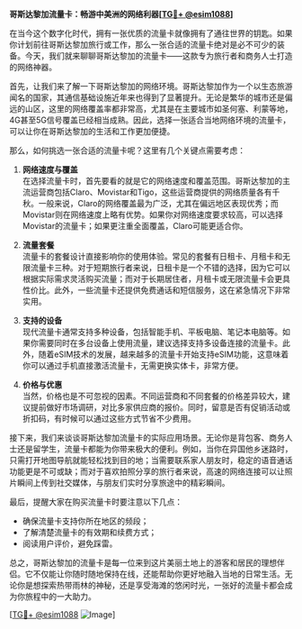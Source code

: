 **哥斯达黎加流量卡：畅游中美洲的网络利器[[TG💪+ @esim1088](https://t.me/s/esim1088)]**

在当今这个数字化时代，拥有一张优质的流量卡就像拥有了通往世界的钥匙。如果你计划前往哥斯达黎加旅行或工作，那么一张合适的流量卡绝对是必不可少的装备。今天，我们就来聊聊哥斯达黎加的流量卡——这款专为旅行者和商务人士打造的网络神器。

首先，让我们来了解一下哥斯达黎加的网络环境。哥斯达黎加作为一个以生态旅游闻名的国家，其通信基础设施近年来也得到了显著提升。无论是繁华的城市还是偏远的山区，这里的网络覆盖率都非常高，尤其是在主要城市如圣何塞、利蒙等地，4G甚至5G信号覆盖已经相当成熟。因此，选择一张适合当地网络环境的流量卡，可以让你在哥斯达黎加的生活和工作更加便捷。

那么，如何挑选一张合适的流量卡呢？这里有几个关键点需要考虑：

1. **网络速度与覆盖**  
   在选择流量卡时，首先要看的就是它的网络速度和覆盖范围。哥斯达黎加的主流运营商包括Claro、Movistar和Tigo，这些运营商提供的网络质量各有千秋。一般来说，Claro的网络覆盖最为广泛，尤其在偏远地区表现优秀；而Movistar则在网络速度上略有优势。如果你对网络速度要求较高，可以选择Movistar的流量卡；如果更注重全面覆盖，Claro可能更适合你。

2. **流量套餐**  
   流量卡的套餐设计直接影响你的使用体验。常见的套餐有日租卡、月租卡和无限流量卡三种。对于短期旅行者来说，日租卡是一个不错的选择，因为它可以根据实际需求灵活购买流量；而对于长期居住者，月租卡或无限流量卡会更具性价比。此外，一些流量卡还提供免费通话和短信服务，这在紧急情况下非常实用。

3. **支持的设备**  
   现代流量卡通常支持多种设备，包括智能手机、平板电脑、笔记本电脑等。如果你需要同时在多台设备上使用流量，建议选择支持多设备连接的流量卡。此外，随着eSIM技术的发展，越来越多的流量卡开始支持eSIM功能，这意味着你可以通过手机直接激活流量卡，无需更换实体卡，非常方便。

4. **价格与优惠**  
   当然，价格也是不可忽视的因素。不同运营商和不同套餐的价格差异较大，建议提前做好市场调研，对比多家供应商的报价。同时，留意是否有促销活动或折扣码，有时候可以通过这些方式节省不少费用。

接下来，我们来谈谈哥斯达黎加流量卡的实际应用场景。无论你是背包客、商务人士还是留学生，流量卡都能为你带来极大的便利。例如，当你在异国他乡迷路时，只需打开地图导航就能轻松找到目的地；当需要联系家人朋友时，稳定的语音通话功能更是不可或缺；而对于喜欢拍照分享的旅行者来说，高速的网络连接可以让照片瞬间上传到社交媒体，与朋友们实时分享旅途中的精彩瞬间。

最后，提醒大家在购买流量卡时要注意以下几点：
- 确保流量卡支持你所在地区的频段；
- 了解清楚流量卡的有效期和续费方式；
- 阅读用户评价，避免踩雷。

总之，哥斯达黎加的流量卡是每一位来到这片美丽土地上的游客和居民的理想伴侣。它不仅能让你随时随地保持在线，还能帮助你更好地融入当地的日常生活。无论你是想探索热带雨林的神秘，还是享受海滩的悠闲时光，一张好的流量卡都会成为你旅程中的一大助力。

[[TG💪+ @esim1088](https://t.me/s/esim1088) ![Image](https://i.postimg.cc/4NQfJmqS/Snipaste-2025-05-13-00-14-12.png)]